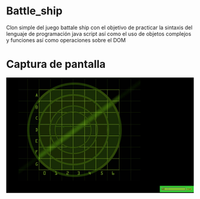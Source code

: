 # Battle_ship
Clon simple del juego battale ship con el objetivo de practicar la sintaxis del lenguaje de programación java script 
así como el uso de objetos complejos y funciones así como operaciones sobre el DOM 

# Captura de pantalla
![alt text](https://github.com/CarlosDev88/Battle_ship/blob/main/img/captura_pantalla.gif)

